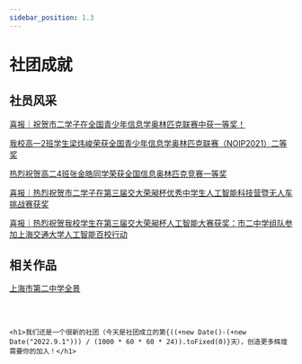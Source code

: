 ```yaml
---
sidebar_position: 1.3
---
```


# 社团成就

## 社员风采

[喜报｜祝贺市二学子在全国青少年信息学奥林匹克联赛中获一等奖！](https://mp.weixin.qq.com/s/5-ugpxn3PzLMqCxaY1aGhw)

[我校高一2班学生梁炜峻荣获全国青少年信息学奥林匹克联赛（NOIP2021）二等奖](https://www.shiers.cn/articleList.aspx?typeId=5&id=14260)

[热烈祝贺高二4班张金皓同学荣获全国信息奥林匹克竞赛一等奖](https://www.shiers.cn/articleList.aspx?typeId=5&id=15820)

[喜报｜热烈祝贺市二学子在第三届交大荣昶杯优秀中学生人工智能科技营暨无人车挑战赛获奖](https://mp.weixin.qq.com/s/tSKPKFfICKudj5PcUqrOgQ)

[喜报｜热烈祝贺我校学生在第三届交大荣昶杯人工智能大赛获奖：市二中学组队参加上海交通大学人工智能百校行动](https://mp.weixin.qq.com/s/jmoFEwx4hdwciqYCZuwPfA)

## 相关作品

[上海市第二中学全景](https://www.720yun.com/vr/29f29x869bv)

<br/>

```mdx-code-block

<h1>我们还是一个很新的社团（今天是社团成立的第{((+new Date()-(+new Date("2022.9.1"))) / (1000 * 60 * 60 * 24)).toFixed(0)}天），创造更多辉煌需要你的加入！</h1>

```